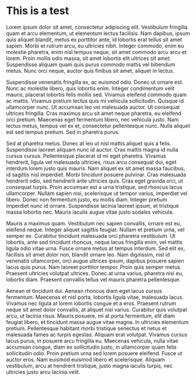 # This is a test

Lorem ipsum dolor sit amet, consectetur adipiscing elit. Vestibulum fringilla quam et arcu elementum, ut elementum lectus facilisis. Nam dapibus, ipsum quis aliquet blandit, metus ex porttitor ante, id lobortis erat tellus sit amet sapien. Morbi et rutrum arcu, eu ultricies nibh. Integer commodo, enim eu molestie pharetra, enim nisl tempus neque, sit amet commodo arcu arcu et lorem. Proin mollis odio massa, sit amet lobortis elit ultrices sit amet. Suspendisse aliquam quam quis purus commodo mattis vel bibendum metus. Nunc orci neque, auctor quis finibus sit amet, aliquet in lectus.

Suspendisse venenatis fringilla ex, ac euismod odio. Donec ut ornare est. Nunc ac molestie libero, quis lobortis enim. Integer condimentum velit mauris, placerat lobortis felis mollis sed. Vivamus eleifend commodo quam ac mattis. Vivamus pretium lectus quis mi vehicula sollicitudin. Quisque id ullamcorper nunc. Ut accumsan leo vel malesuada auctor. Ut consequat ultrices fringilla. Cras maximus arcu sit amet neque pharetra, eu eleifend orci pretium. Maecenas eget fermentum libero, nec vehicula justo. Nam lectus metus, tempus vel ex et, consectetur pellentesque nunc. Nulla aliquet est sed tempus pretium. Sed in pharetra purus.

Sed at pharetra metus. Donec at leo ut nisl mattis aliquet quis a felis. Suspendisse laoreet aliquam nunc id auctor. Cras mattis magna id nulla cursus cursus. Pellentesque placerat id mi eget pharetra. Vivamus hendrerit, ligula vel malesuada ultricies, risus arcu consequat dui, eget interdum lorem justo quis mauris. Nam aliquet ex sit amet massa faucibus, id sagittis nisl imperdiet. Morbi tincidunt posuere pulvinar. Cras malesuada hendrerit odio, sed hendrerit ante ultricies quis. Cras eget gravida orci, ut consequat turpis. Proin accumsan est a urna tristique, sed rhoncus lacus ullamcorper. Nullam sapien nisi, scelerisque ut tempor varius, imperdiet vel libero. Donec non fermentum justo, eu mollis diam. Integer pretium imperdiet nunc id ornare. Suspendisse lacinia laoreet ipsum, et tristique massa lobortis nec. Mauris iaculis augue vitae justo sodales vehicula.

Mauris a maximus quam. Vestibulum nec sapien convallis, ornare est eu, eleifend neque. Integer aliquet sagittis feugiat. Nullam et pretium urna, vel semper ex. Curabitur tincidunt malesuada orci pharetra vestibulum. Ut lobortis, ante sed tincidunt rhoncus, neque lacus fringilla enim, vel mattis ligula odio vitae urna. Fusce ornare metus at tempus interdum. Sed elit ex, facilisis sit amet dolor non, blandit ornare leo. Nam dignissim, nisl id venenatis ullamcorper, orci augue ultrices ipsum, dapibus posuere sapien lacus quis purus. Nam laoreet porttitor tempor. Proin quis semper metus. Praesent ultricies volutpat ultrices. Donec at urna varius, pharetra nisi eu, lobortis diam. Praesent convallis tellus vel mauris pharetra pellentesque.

Aenean et tincidunt dui. Aenean rhoncus diam eget lacus cursus fermentum. Maecenas et nisl porta, lobortis ligula vitae, malesuada lacus. Vivamus nec ligula at lorem lobortis congue et a eros. Praesent rutrum neque sit amet dolor convallis, at aliquet nisi varius. Curabitur quis volutpat arcu, ut lacinia risus. Mauris posuere, mi at porta fermentum, elit diam feugiat libero, et tincidunt massa augue vitae magna. In ultricies elementum pretium. Pellentesque habitant morbi tristique senectus et netus et malesuada fames ac turpis egestas. Aliquam erat volutpat. Vivamus cursus lacus purus, in posuere arcu fringilla eu. Maecenas vehicula, nulla vitae accumsan congue, diam ex sollicitudin justo, in ullamcorper quam felis sollicitudin odio. Proin pretium urna sed lorem posuere eleifend. Fusce ut auctor eros. Nam euismod euismod libero et scelerisque. Aliquam vestibulum, arcu at hendrerit tristique, justo magna iaculis turpis, nec ultricies justo arcu lacinia velit. 